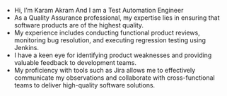 -  Hi, I’m Karam Akram And I am a Test Automation Engineer
-  As a Quality Assurance professional, my expertise lies in ensuring that software products are of the highest quality. 
-  My experience includes conducting functional product reviews, monitoring bug resolution, and executing regression testing using Jenkins.
-   I have a keen eye for identifying product weaknesses and providing valuable feedback to development teams.
-    My proficiency with tools such as Jira allows me to effectively communicate my observations and collaborate with cross-functional teams to deliver high-quality software solutions.

